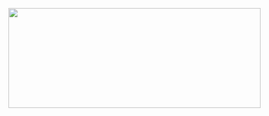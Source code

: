 <a href="https://github.com/FriedWingis/github-readme-stats" title="Go to Source"><img width="100%" height="200" src="https://github-readme-stats.vercel.app/api?username=FriedWingis&show_icons=true&theme=gotham"></a>
